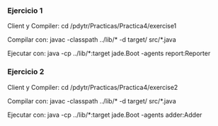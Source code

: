 ### Ejercicio 1

Client y Compiler: 
cd /pdytr/Practicas/Practica4/exercise1

Compilar con:
javac -classpath ../lib/* -d target/ src/*.java

Ejecutar con:
java -cp ../lib/*:target jade.Boot -agents report:Reporter

### Ejercicio 2

Client y Compiler: 
cd /pdytr/Practicas/Practica4/exercise2

Compilar con:
javac -classpath ../lib/* -d target/ src/*.java

Ejecutar con:
java -cp ../lib/*:target jade.Boot -agents adder:Adder
